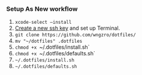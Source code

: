 ### Setup As New workflow
1. `xcode-select —install`
2. [Create a new ssh key](https://docs.github.com/en/github/authenticating-to-github/generating-a-new-ssh-key-and-adding-it-to-the-ssh-agent) and set up Terminal.
3. `git clone https://github.com/wngzro/dotfiles/`
4. `mv "~/dotfiles" .dotfiles`
5. `chmod +x `~/.dotfiles/install.sh`
6. `chmod +x `~/.dotfiles/defaults.sh`
7. `~/.dotfiles/install.sh`
8. `~/.dotfiles/defaults.sh`
